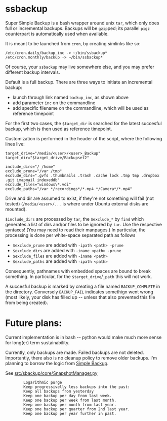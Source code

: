 # ssbackup
Super Simple Backup is a bash wrapper around unix `tar`, which only does full or incremental backups. 
Backups will be `gzip`ped; its parallel `pigz` counterpart is automatically used when available.

It is meant to be launched from `cron`, by creating simlinks like so:
```
/etc/cron.daily/backup_inc -> ~/bin/ssbackup*
/etc/cron.monthly/backup -> ~/bin/ssbackup*
```
Of course, your `ssbackup` may live somewhere else, and you may prefer different backup intervals.

Default is a full backup. There are three ways to initiate an incremental backup:
* launch through link named `backup_inc`, as shown above
* add parameter `inc` on the commandline
* add specific filename on the commandline, which will be used as reference timepoint

For the first two cases, the `$target_dir` is searched for the latest succesful backup, which is then used as reference timepoint.

Customization is performed in the header of the script, where the following lines live:
```
target_drive="/media/<user>/<user>_Backup"
target_dir="$target_drive/Backupset2"

include_dirs="/ /home"
exclude_prune="/var /tmp"
exclude_dirs=".gvfs .thumbnails .trash .cache lock .tmp tmp .dropbox .git imapmail indexeddb"
exclude_files="windows\*.vdi"
exclude_paths="/var */recordings*/*.mp4 */Camera*/*.mp4"
```
Drive and dir are assumed to exist, if they're not something will fail (not tested) (`/media/<user>/...` is where under Ubuntu external disks are mounted).

`$include_dirs` are processed by `tar`, the `$exclude_*` by `find` which generates a list of dirs and/or files to be ignored by `tar`. Use the respective syntaxes! (You may need to read their manpages.)
In particular, the processing is done per white-space separated path as follows
* `$exclude_prune` are added with `-ipath <path> -prune`
* `$exclude_dirs` are added with `-iname <path> -prune`
* `$exclude_files` are added with `-iname <path>`
* `$exclude_paths` are added with `-ipath <path>`

Consequently, pathnames with embedded spaces are bound to break something. In particular, for the `$target_drive`/`_path` this will not work.

A succesful backup is marked by creating a file named `BACKUP_COMPLETE` in the directory. Conversely `BACKUP_FAIL` indicates somethign went wrong (most likely, your disk has filled up -- unless that also prevented this file from being created).

# Future plans:
Current implementation is in bash -- python would make much more sense for long(er) term sustainability.

Currently, only backups are made. Failed backups are not deleted. Importantly, there also is no cleanup policy to remove older backups. I'm planning to borrow the logic from [Simple Backup](https://launchpad.net/sbackup).

See [src/sbackup/core/SnapshotManager.py](https://bazaar.launchpad.net/~sbackup-dev/sbackup/trunk/view/head:/src/sbackup/core/SnapshotManager.py)
```
        Logarithmic purge
        Keep progressivelly less backups into the past:
        Keep all backups from yesterday
        Keep one backup per day from last week.
        Keep one backup per week from last month.
        Keep one backup per month from last year.
        Keep one backup per quarter from 2nd last year.
        Keep one backup per year further in past.        
```
